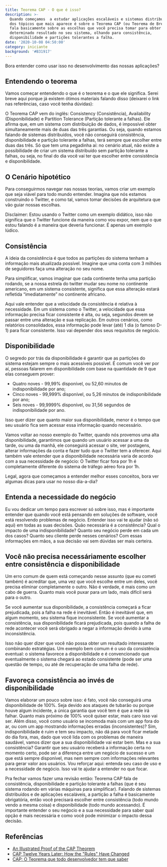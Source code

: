 ```yaml
---
title: Teorema CAP - O que é isso?
description: >-
  Quando começamos  a estudar aplicações escaláveis e sistemas distribuídos, um
  dos tópicos que mais aparece é sobre o Teorema CAP (ou Teorema de Brewer), que
  fala basicamente sobre as escolhas que você precisa tomar para obter um
  determinado resultado no seu sistema, olhando para consistência,
  disponibilidade e partições tolerantes a falha.
date: '2020-10-08 04:50:00'
category: iniciante
background: '#B31917'
---
```

<ImagePoster caption="Imagem com os três pontos do teorema: consistência, disponibilidade e partição tolerante a falhas" src="/assets/img/teorema_cap.png" />



Bora entender como usar isso no desenvolvimento das nossas aplicações?

## Entendendo o teorema

Vamos começar entendendo o que é o teorema e o que ele significa. Serei breve aqui porque já existem ótimos materiais falando disso (deixarei  o link nas referências, caso você tenha dúvidas):



O Teorema CAP vem do inglês: Consistency (Consistência), Availability (Disponibilidade) e Partition Tolerance (Partição tolerante a falhas). Ele afirma que, em um sistema com distribuição de dados, é impossível obter simultaneamente mais de duas das três garantias. Ou seja, quando estamos falando de sistemas distribuídos, você não conseguirá consistência, disponibilidade e partição tolerante a falhas, terá sempre  que escolher entre duas das três. Só que tem uma pegadinha aí: no cenário atual, não existe a possibilidade de criar um sistema distribuído sem partição tolerante a falhas, ou seja, no final do dia você vai ter que escolher entre consistência e disponibilidade.



## O Cenário hipotético

Para conseguirmos  navegar nas nossas teorias, vamos criar um exemplo que seja viável para todo mundo entender. Imagina que nós estamos construindo o Twitter, e como tal, vamos tomar decisões de arquitetura que vão guiar nossas escolhas.



Disclaimer: Estou usando o Twitter como um exemplo didático, isso não significa que o Twitter funcione da maneira como vou expor, nem que o que estou falando é a maneira que deveria funcionar. É apenas um exemplo lúdico.



## Consistência

A ideia da consistência é que todos as partições do sistema tenham a informação mais atualizada possível. Imagine que uma conta com 3 milhões de seguidores faça uma alteração no seu nome. 

Para simplificar, vamos imaginar que cada continente tenha uma partição rodando, se a nossa estrela do twitter mudar seu nome no continente americano, em um sistema consistente, significa que essa alteração estará refletida “imediatamente” no continente africano.



Aqui vale entender que a velocidade da consistência é relativa à necessidade. Em um sistema como o Twitter, a velocidade que essa informação precisa ficar consistente é alta, ou seja, segundos devem se passar entre uma alteração e sua replicação. Em outros cenários, como relatórios consolidados, essa informação pode levar (até) 1 dia (o famoso D-1) para ficar consistente. Isso vai depender dos seus requisitos de negócio.



## Disponibilidade

O segredo por trás da disponibilidade é garantir que as partições do sistema estejam sempre o mais acessíveis possível. É comum você ver por aí,  pessoas falarem em disponibilidade com base na quantidade de 9 que elas conseguem prover:



* Quatro noves - 99,99% disponível, ou 52,60 minutos de indisponibilidade por ano;
* Cinco noves - 99,999% disponível, ou 5,26 minutos de indisponibilidade por ano;
* Seis noves - 99,9999% disponível, ou 31,56 segundos de indisponibilidade por ano.

Isso quer dizer que quanto maior sua disponibilidade, menor é o tempo que seu usuário fica sem acessar essa informação quando necessário. 

Vamos voltar ao nosso exemplo do Twitter, quando nós provemos uma alta disponibilidade, garantimos que quando um usuário acessar  a uma da tarde, ou uma da manhã, ele conseguirá acessar o site, ver postagens, alterar informações da conta e fazer tudo que o Twitter tem a oferecer. Aqui também vale entender que a disponibilidade necessária varia de acordo com a sua necessidade de negócio: O Twitter ficar fora por 1h é completamente diferente do sistema de tráfego aéreo fora por 1h.



Legal, agora que começamos a entender melhor esses conceitos, bora ver algumas dicas para usar no nosso dia-a-dia?



## Entenda a necessidade do negócio

Eu vou dedicar um tempo para escrever só sobre isso, mas é importante entender que quando você está pensando em soluções de software, você está resolvendo problemas de negócio. Entender isso vai te ajudar (não só aqui) em todas as suas decisões. Quão necessária é a consistência? Qual o impacto de uma indisponibilidade? Quanto seu negócio perde em cada um dos casos? Quanto seu cliente perde nesses cenários? Com essas informações em mãos, a sua decisão vai sem dúvidas ser mais certeira.



## Você não precisa necessáriamente escolher entre consistência e disponibilidade

Um erro comum de quem está começando nesse assunto (que eu cometi também) é acreditar que, uma vez que você escolhe entre um deles, você precisa eliminar completamente o outro. Não é verdade, é mais como um cabo de guerra. Quanto mais você puxar para um lado, mais difícil será para  o outro.



Se você aumentar sua disponibilidade, a consistência começará a ficar prejudicada, pois a falha na rede é inevitável. Então é inevitável que, em algum momento, seu sistema fique inconsistente. Se você aumentar a consistência, sua disponibilidade ficará prejudicada, pois quando a falha de rede acontecer você será obrigado a negar a informação devido à uma inconsistência.



Isso não quer dizer que você não possa obter um resultado interessante combinando estratégias. Um exemplo bem comum é o uso da consistência eventual: o sistema favorece a disponibilidade e é convencionado que eventualmente o sistema chegará ao estado consistente (pode ser uma questão de tempo, ou até de recuperação de uma falha de rede).

## Favoreça consistência ao invés de disponibilidade

Vamos elaborar um pouco sobre isso: é fato, você não conseguirá  uma disponibilidade de 100%. Seja devido aos ataques de tubarão ou porque houve algum incidente, a única garantia que você tem é que a rede irá falhar. Quanto mais próximo de 100% você quiser estar, mais caro isso vai ser. Além disso, você como usuário se incomoda mais com um app fora do ar, ou com um app mostrando informações erradas (inconsistentes)? Sim, indisponibilidade é ruim e tem seu impacto, não dá para você ficar metade do dia fora, mas, dado que você lida com os problemas de maneira saudável, vamos dizer que a sua disponibilidade vai estar bem. Mas e a sua consistência? Garantir que seu usuário receberá  a informação certa no momento certo, pode ser a diferença entre um negócio de sucesso e um que está sempre disponível, mas nem sempre com informações relevantes para gerar valor aos usuários. Vou reforçar aqui: entenda seu caso de uso e a necessidade de negócio. Isso vai te ajudar a entender no que focar.



Pra fechar vamos fazer uma revisão então: Teorema CAP fala de consistência, disponibilidade e partição tolerante a falhas (que é seu sistema rodando em várias máquinas para simplificar). Falando de sistemas distribuídos e de aplicações escaláveis, a partição a falha é basicamente obrigatória, então você precisará escolher entre consistência (todo mundo vendo a mesma coisa) e disponibilidade (todo mundo acessando). É importante entender o seu neǵocio e a sua necessidade para saber qual opção é mais necessária e como você pode minimizar o impacto dessa decisão.



<Signature></Signature>

## Referências

* [An Illustrated Proof of the CAP Theorem](https://mwhittaker.github.io/blog/an_illustrated_proof_of_the_cap_theorem/)
* [CAP Twelve Years Later: How the "Rules" Have Changed](https://www.infoq.com/articles/cap-twelve-years-later-how-the-rules-have-changed/)
* [CAP:  O Teorema que todo desenvolvedor tem que saber](https://www.youtube.com/watch?v=syLXIvnUg0k)
